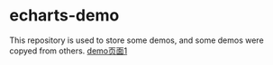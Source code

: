 # echarts-demo
This repository is used to store some demos, and some demos were copyed from others.
<a href="/view/view1.html">demo页面1</a>
